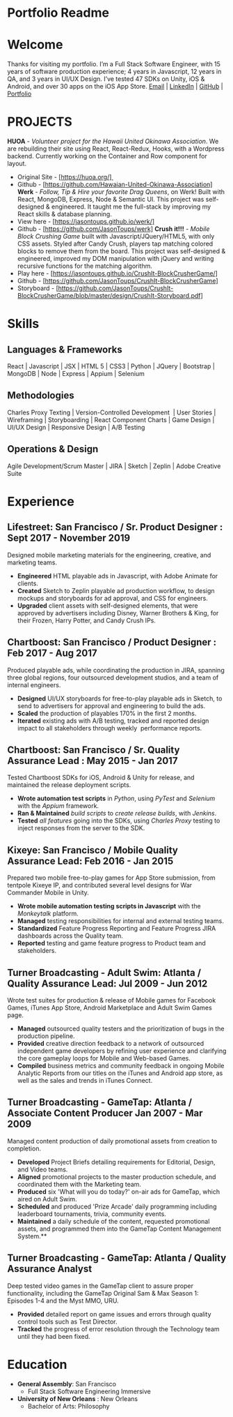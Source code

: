 # Portfolio Readme

# Welcome
Thanks for visiting my portfolio. I’m a Full Stack Software Engineer, with 15 years of software production experience; 4 years in Javascript, 12 years in QA, and 3 years in UI/UX Design. I’ve tested 47 SDKs on Unity, iOS & Android, and over 30 apps on the iOS App Store.
[Email](mailto:me@jasontoups.com) | [LinkedIn](https://www.linkedin.com/in/jasontoups/) | [GitHub](https://github.com/JasonToups) | [Portfolio](https://jasontoups.github.io/)

# PROJECTS
**HUOA** - _Volunteer project for the Hawaii United Okinawa Association_. We are rebuilding their site using React, React-Redux, Hooks, with a Wordpress backend. Currently working on the Container and Row component for layout.
- Original Site - [https://huoa.org/]                
- Github - [https://github.com/Hawaian-United-Okinawa-Association]
**Werk** - _Follow, Tip & Hire your favorite Drag Queens_, on Werk! Built with React, MongoDB, Express, Node & Semantic UI. This project was self-designed & engineered. It taught me the full-stack by improving my React skills & database planning.
- View here - [https://jasontoups.github.io/werk/]
- Github - [https://github.com/JasonToups/werk]
**Crush it!!!** - _Mobile Block Crushing Game_ built with Javascript/JQuery/HTML5, with only CSS assets. Styled after Candy Crush, players tap matching colored blocks to remove them from the board. This project was self-designed & engineered, improved my DOM manipulation with jQuery and writing recursive functions for the matching algorithm.
- Play here - [https://jasontoups.github.io/CrushIt-BlockCrusherGame/] 
- Github - [https://github.com/JasonToups/CrushIt-BlockCrusherGame]
- Storyboard - [https://github.com/JasonToups/CrushIt-BlockCrusherGame/blob/master/design/CrushIt-Storyboard.pdf]

# Skills
## Languages & Frameworks
React | Javascript | JSX | HTML 5 | CSS3 | Python | JQuery | Bootstrap | MongoDB | Node | Express | Appium | Selenium
## Methodologies
Charles Proxy Texting | Version-Controlled Development  | User Stories | Wireframing | Storyboarding | React Component Charts | Game Design | UI/UX Design | Responsive Design | A/B Testing
## Operations & Design
Agile Development/Scrum Master | JIRA | Sketch | Zeplin | Adobe Creative Suite

# Experience
## Lifestreet: San Francisco / Sr. Product Designer : Sept 2017 - November 2019
Designed mobile marketing materials for the engineering, creative, and marketing teams.
- **Engineered** HTML playable ads in Javascript, with Adobe Animate for clients.
- **Created** Sketch to Zeplin playable ad production workflow, to design mockups and storyboards for ad approval, and CSS for engineers.
- **Upgraded** client assets with self-designed elements, that were approved by advertisers including Disney, Warner Brothers & King, for their Frozen, Harry Potter, and Candy Crush IPs.
## Chartboost: San Francisco / Product Designer : Feb 2017 - Aug 2017
Produced playable ads, while coordinating the production in JIRA, spanning three global regions, four outsourced development studios, and a team of internal engineers.
- **Designed** UI/UX storyboards for free-to-play playable ads in Sketch, to send to advertisers for approval and engineering to build the ads.
- **Scaled** the production of playables 170% in the first 2 months. 
- **Iterated** existing ads with A/B testing, tracked and reported design impact to all stakeholders through weekly  performance reports. 
## Chartboost: San Francisco / Sr. Quality Assurance Lead : May 2015 - Jan 2017
Tested Chartboost SDKs for iOS, Android & Unity for release, and maintained the release deployment scripts.
- **Wrote automation test scripts** in _Python_, using _PyTest_ and _Selenium_ with the _Appium_ framework.
- **Ran & Maintained** _build scripts_ to _create release builds_, with _Jenkins_.
- **Tested** _all features_ going into the SDKs, using _Charles Proxy_ testing to inject responses from the server to the SDK. 
## Kixeye: San Francisco / Mobile Quality Assurance Lead: Feb 2016 - Jan 2015
Prepared two mobile free-to-play games for App Store submission, from tentpole Kixeye IP, and contributed several level designs for War Commander Mobile in Unity.
- **Wrote mobile automation testing scripts in Javascript** with the _Monkeytalk_ platform.
- **Managed** testing responsibilities for internal and external testing teams.
- **Standardized** Feature Progress Reporting and Feature Progress JIRA dashboards across the Quality team.
- **Reported** testing and game feature progress to Product team and stakeholders.

## Turner Broadcasting - Adult Swim: Atlanta / Quality Assurance Lead: Jul 2009 - Jun 2012
Wrote test suites for production & release of Mobile games for Facebook Games, iTunes App Store, Android Marketplace and Adult Swim Games page.
- **Managed** outsourced quality testers and the prioritization of bugs in the production pipeline.
- **Provided** creative direction feedback to a network of outsourced independent game developers by refining user experience and clarifying the core gameplay loops for Mobile and Web-based Games.
- **Compiled** business metrics and community feedback in ongoing Mobile Analytic Reports from our titles on the iTunes and Android app store, as well as the sales and trends in iTunes Connect.
## Turner Broadcasting - GameTap: Atlanta / Associate Content Producer Jan 2007 - Mar 2009
Managed content production of daily promotional assets from creation to completion.
- **Developed** Project Briefs detailing requirements for Editorial, Design, and Video teams.
- **Aligned** promotional projects to the master production schedule, and coordinated them with the Marketing team.
- **Produced** six 'What will you do today?' on-air ads for GameTap, which aired on Adult Swim.
- **Scheduled** and produced 'Prize Arcade' daily programming including leaderboard tournaments, trivia, community events.
- **Maintained** a daily schedule of the content, requested promotional assets, and programmed them into the GameTap Content Management System.**
## Turner Broadcasting - GameTap: Atlanta / Quality Assurance Analyst
Deep tested video games in the GameTap client to assure proper functionality, including the GameTap Original Sam & Max Season 1: Episodes 1-4 and the Myst MMO, URU.
- **Provided** detailed report on game issues and errors through quality control tools such as Test Director.
- **Tracked** the progress of error resolution through the Technology team until they had been fixed.
# Education
- **General Assembly**: San Francisco
	- Full Stack Software Engineering Immersive
- **University of New Orleans** : New Orleans
	- Bachelor of Arts: Philosophy